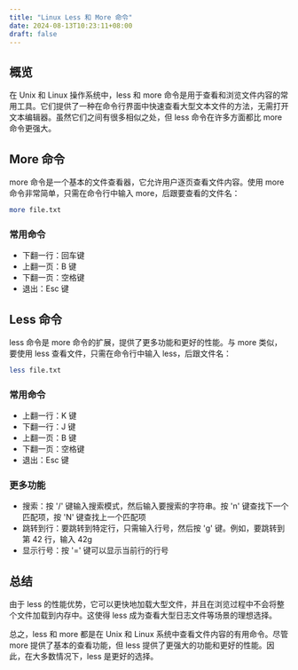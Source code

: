 ```yaml
---
title: "Linux Less 和 More 命令"
date: 2024-08-13T10:23:11+08:00
draft: false
---
```

## 概览
在 Unix 和 Linux 操作系统中，less 和 more 命令是用于查看和浏览文件内容的常用工具。它们提供了一种在命令行界面中快速查看大型文本文件的方法，无需打开文本编辑器。虽然它们之间有很多相似之处，但 less 命令在许多方面都比 more 命令更强大。

## More 命令
more 命令是一个基本的文件查看器，它允许用户逐页查看文件内容。使用 more 命令非常简单，只需在命令行中输入 more，后跟要查看的文件名：

```bash
more file.txt
```

### 常用命令
- 下翻一行：回车键
- 上翻一页：B 键
- 下翻一页：空格键
- 退出：Esc 键

## Less 命令
less 命令是 more 命令的扩展，提供了更多功能和更好的性能。与 more 类似，要使用 less 查看文件，只需在命令行中输入 less，后跟文件名：

```bash
less file.txt
```

### 常用命令
- 上翻一行：K 键
- 下翻一行：J 键
- 上翻一页：B 键
- 下翻一页：空格键
- 退出：Esc 键

### 更多功能
- 搜索：按 '/' 键输入搜索模式，然后输入要搜索的字符串。按 'n' 键查找下一个匹配项，按 'N' 键查找上一个匹配项
- 跳转到行：要跳转到特定行，只需输入行号，然后按 'g' 键。例如，要跳转到第 42 行，输入 42g
- 显示行号：按 '=' 键可以显示当前行的行号

## 总结
由于 less 的性能优势，它可以更快地加载大型文件，并且在浏览过程中不会将整个文件加载到内存中。这使得 less 成为查看大型日志文件等场景的理想选择。

总之，less 和 more 都是在 Unix 和 Linux 系统中查看文件内容的有用命令。尽管 more 提供了基本的查看功能，但 less 提供了更强大的功能和更好的性能。因此，在大多数情况下，less 是更好的选择。
